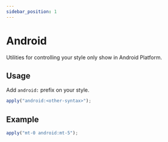 ```yaml
---
sidebar_position: 1
---
```


# Android

Utilities for controlling your style only show in Android Platform.

## Usage

Add `android:` prefix on your style.

```jsx harmony
apply("android:<other-syntax>");
```

## Example

```jsx harmony
apply("mt-0 android:mt-5");
```
